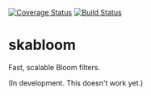 [![Coverage Status](https://img.shields.io/coveralls/ostrowr/skabloom.svg)](https://coveralls.io/r/ostrowr/skabloom)
[![Build Status](https://travis-ci.org/ostrowr/skabloom.svg?branch=master)](https://travis-ci.org/ostrowr/skabloom)

skabloom
========

Fast, scalable Bloom filters. 

(In development. This doesn't work yet.)
